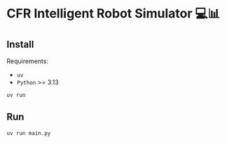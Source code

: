 # CFR Intelligent Robot Simulator 💻📊

## Install

Requirements:

- `uv`
- `Python` >= 3.13

```sh
uv run
```

## Run

```sh
uv run main.py
```
